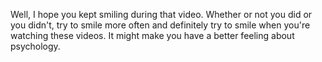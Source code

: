 Well, I hope you kept smiling during that video. Whether or not you did or you
didn't, try to smile more often and definitely try to smile when you're
watching these videos. It might make you have a better feeling about
psychology.
